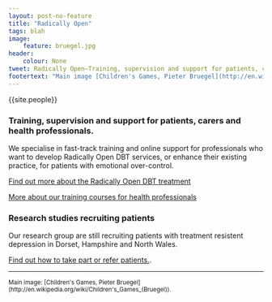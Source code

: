 ```yaml
---
layout: post-no-feature
title: "Radically Open"
tags: blah
image:
    feature: bruegel.jpg
header:
    colour: None
tweet: Radically Open—Training, supervision and support for patients, carers and health professionals.
footertext: "Main image [Children's Games, Pieter Bruegel](http://en.wikipedia.org/wiki/Children's_Games_(Bruegel))."
---
```


{{site.people}}

### Training, supervision and support for patients, carers and health professionals.

We specialise in fast-track training and online support for professionals who want to develop Radically Open DBT services, or enhance their existing practice, for patients with emotional over-control.

[Find out more about the Radically Open DBT treatment](/about/)

[More about our training courses for health professionals](/professionals/)



### Research studies recruiting patients

Our research group are still recruiting patients with treatment resistent depression in Dorset, Hampshire and North Wales.

[Find out how to take part or refer patients.](http://www.reframed.org.uk).



<hr>
<small>Main image: [Children's Games, Pieter Bruegel](http://en.wikipedia.org/wiki/Children's_Games_(Bruegel)).</small>




